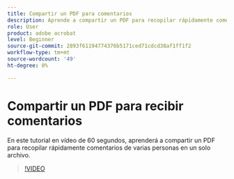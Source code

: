 ```yaml
---
title: Compartir un PDF para comentarios
description: Aprende a compartir un PDF para recopilar rápidamente comentarios de varias personas en un solo archivo
role: User
product: adobe acrobat
level: Beginner
source-git-commit: 2893f61194774376b5171ced71cdcd38af1ff1f2
workflow-type: tm+mt
source-wordcount: '49'
ht-degree: 0%

---
```


# Compartir un PDF para recibir comentarios

En este tutorial en vídeo de 60 segundos, aprenderá a compartir un PDF para recopilar rápidamente comentarios de varias personas en un solo archivo.

>[!VIDEO](https://video.tv.adobe.com/v/340769?quality=12&learn=on&hidetitle=true)